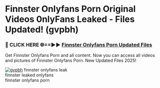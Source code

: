 # Finnster Onlyfans Porn Original Videos 0nlyFans Leaked - Files Updated! (gvpbh)

<h3>🔴 CLICK HERE 🌐==►► <a href="https://tinyurl.com/2wckxsce" rel="nofollow">Finnster Onlyfans Porn Updated Files</a></h3>

Get Finnster Onlyfans Porn and all content. Now you can access all videos and pictures of Finnster Onlyfans Porn. New Updated Files 2025!

[![gvpbh](https://i.imgur.com/AFduVYN.gif)](https://tinyurl.com/2wckxsce)
finnster onlyfans leak<br>
finnster leaked onlyfans<br>
finnster onlyfans porn